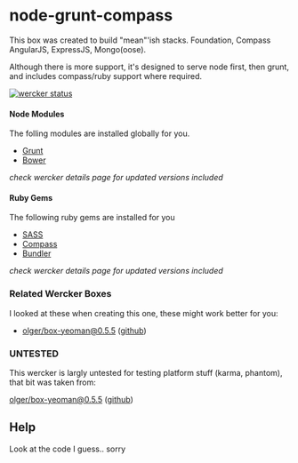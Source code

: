 # node-grunt-compass

This box was created to build "mean"'ish stacks. Foundation, Compass AngularJS, ExpressJS, Mongo(oose).

Although there is more support, it's designed to serve node first, then grunt, and includes compass/ruby support where required.

[![wercker status](https://app.wercker.com/status/c021baa70131c6b469e9254c1c2f0d88/m/master "wercker status")](https://app.wercker.com/project/bykey/c021baa70131c6b469e9254c1c2f0d88)

#### Node Modules

The folling modules are installed globally for you.

* [Grunt](http://gruntjs.com)
* [Bower](http://bower.io)

*check wercker details page for updated versions included*

#### Ruby Gems

The following ruby gems are installed for you

* [SASS](http://sass-lang.com/)
* [Compass](http://compass-style.org/)
* [Bundler](http://bundler.io/)

*check wercker details page for updated versions included*

### Related Wercker Boxes

I looked at these when creating this one, these might work better for you:

* [olger/box-yeoman@0.5.5](https://app.wercker.com/#applications/5315f86108bd1cb563003473/tab/details) ([github](https://github.com/giffdiff/box-yeoman))

### UNTESTED

This wercker is largly untested for testing platform stuff (karma, phantom), that bit was taken from: 

[olger/box-yeoman@0.5.5](https://app.wercker.com/#applications/5315f86108bd1cb563003473/tab/details) ([github](https://github.com/giffdiff/box-yeoman))

## Help

Look at the code I guess.. sorry
